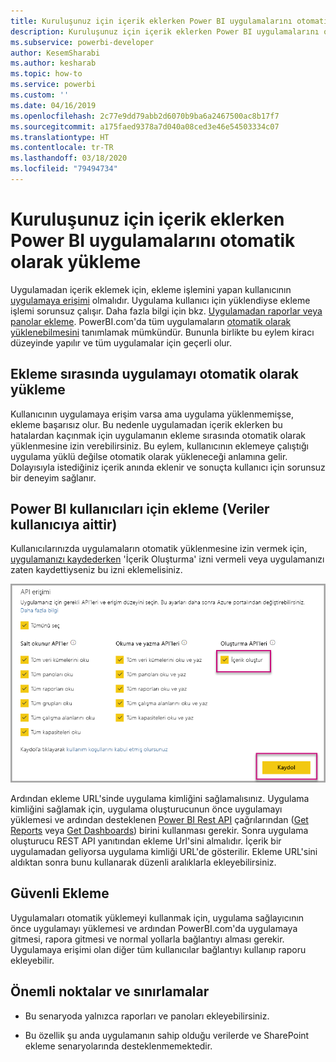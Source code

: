 ```yaml
---
title: Kuruluşunuz için içerik eklerken Power BI uygulamalarını otomatik olarak yükleme
description: Kuruluşunuz için içerik eklerken Power BI uygulamalarını otomatik olarak yüklemeyi öğrenin.
ms.subservice: powerbi-developer
author: KesemSharabi
ms.author: kesharab
ms.topic: how-to
ms.service: powerbi
ms.custom: ''
ms.date: 04/16/2019
ms.openlocfilehash: 2c77e9dd79abb2d6070b9ba6a2467500ac8b17f7
ms.sourcegitcommit: a175faed9378a7d040a08ced3e46e54503334c07
ms.translationtype: HT
ms.contentlocale: tr-TR
ms.lasthandoff: 03/18/2020
ms.locfileid: "79494734"
---
```

# <a name="auto-install-power-bi-apps-when-embedding-for-your-organization"></a>Kuruluşunuz için içerik eklerken Power BI uygulamalarını otomatik olarak yükleme

Uygulamadan içerik eklemek için, ekleme işlemini yapan kullanıcının [uygulamaya erişimi](../../service-create-distribute-apps.md) olmalıdır. Uygulama kullanıcı için yüklendiyse ekleme işlemi sorunsuz çalışır. Daha fazla bilgi için bkz. [Uygulamadan raporlar veya panolar ekleme](embed-from-apps.md). PowerBI.com'da tüm uygulamaların [otomatik olarak yüklenebilmesini](https://powerbi.microsoft.com/blog/automatically-install-apps/) tanımlamak mümkündür. Bununla birlikte bu eylem kiracı düzeyinde yapılır ve tüm uygulamalar için geçerli olur.

## <a name="auto-install-app-on-embedding"></a>Ekleme sırasında uygulamayı otomatik olarak yükleme

Kullanıcının uygulamaya erişim varsa ama uygulama yüklenmemişse, ekleme başarısız olur. Bu nedenle uygulamadan içerik eklerken bu hatalardan kaçınmak için uygulamanın ekleme sırasında otomatik olarak yüklenmesine izin verebilirsiniz. Bu eylem, kullanıcının eklemeye çalıştığı uygulama yüklü değilse otomatik olarak yükleneceği anlamına gelir. Dolayısıyla istediğiniz içerik anında eklenir ve sonuçta kullanıcı için sorunsuz bir deneyim sağlanır.

## <a name="embed-for-power-bi-users-user-owns-data"></a>Power BI kullanıcıları için ekleme (Veriler kullanıcıya aittir)

Kullanıcılarınızda uygulamaların otomatik yüklenmesine izin vermek için, [uygulamanızı kaydederken](register-app.md#register-with-the-power-bi-application-registration-tool) 'İçerik Oluşturma' izni vermeli veya uygulamanızı zaten kaydettiyseniz bu izni eklemelisiniz.

![İçerik oluşturan uygulamayı kaydetme](media/embed-auto-install-app/register-app-create-content.png)

Ardından ekleme URL'sinde uygulama kimliğini sağlamalısınız. Uygulama kimliğini sağlamak için, uygulama oluşturucunun önce uygulamayı yüklemesi ve ardından desteklenen [Power BI Rest API](https://docs.microsoft.com/rest/api/power-bi/) çağrılarından ([Get Reports](https://docs.microsoft.com/rest/api/power-bi/reports/getreports) veya [Get Dashboards](https://docs.microsoft.com/rest/api/power-bi/dashboards/getdashboards)) birini kullanması gerekir. Sonra uygulama oluşturucu REST API yanıtından ekleme Url'sini almalıdır. İçerik bir uygulamadan geliyorsa uygulama kimliği URL'de gösterilir.  Ekleme URL'sini aldıktan sonra bunu kullanarak düzenli aralıklarla ekleyebilirsiniz.

## <a name="secure-embed"></a>Güvenli Ekleme

Uygulamaları otomatik yüklemeyi kullanmak için, uygulama sağlayıcının önce uygulamayı yüklemesi ve ardından PowerBI.com'da uygulamaya gitmesi, rapora gitmesi ve normal yollarla bağlantıyı alması gerekir. Uygulamaya erişimi olan diğer tüm kullanıcılar bağlantıyı kullanıp raporu ekleyebilir.

## <a name="considerations-and-limitations"></a>Önemli noktalar ve sınırlamalar

* Bu senaryoda yalnızca raporları ve panoları ekleyebilirsiniz.

* Bu özellik şu anda uygulamanın sahip olduğu verilerde ve SharePoint ekleme senaryolarında desteklenmemektedir.